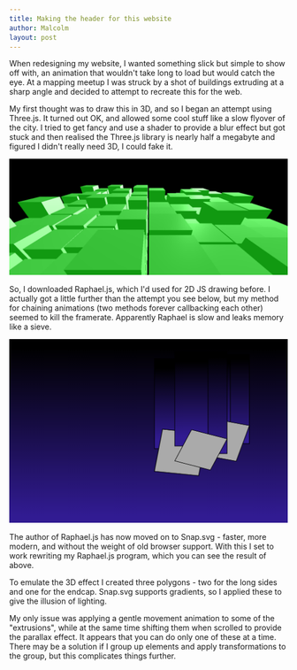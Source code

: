 ```yaml
---
title: Making the header for this website
author: Malcolm
layout: post
---
```


When redesigning my website, I wanted something slick but simple to show off with, an animation that wouldn't take long to load but would catch the eye. At a mapping meetup I was struck by a shot of buildings extruding at a sharp angle and decided to attempt to recreate this for the web.

My first thought was to draw this in 3D, and so I began an attempt using Three.js. It turned out OK, and allowed some cool stuff like a slow flyover of the city. I tried to get fancy and use a shader to provide a blur effect but got stuck and then realised the Three.js library is nearly half a megabyte and figured I didn't really need 3D, I could fake it.

![Threes.js extruding city](/assets/extruding-city.png)

So, I downloaded Raphael.js, which I'd used for 2D JS drawing before. I actually got a little further than the attempt you see below, but my method for chaining animations (two methods forever callbacking each other) seemed to kill the framerate. Apparently Raphael is slow and leaks memory like a sieve.

![Raphael.js extruding... something](/assets/extruding-raphael.png)

The author of Raphael.js has now moved on to Snap.svg - faster, more modern, and without the weight of old browser support. With this I set to work rewriting my Raphael.js program, which you can see the result of above.

To emulate the 3D effect I created three polygons - two for the long sides and one for the endcap. Snap.svg supports gradients, so I applied these to give the illusion of lighting.

My only issue was applying a gentle movement animation to some of the "extrusions", while at the same time shifting them when scrolled to provide the parallax effect. It appears that you can do only one of these at a time. There may be a solution if I group up elements and apply transformations to the group, but this complicates things further.